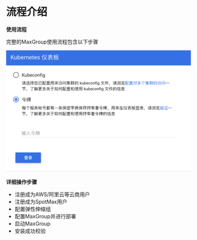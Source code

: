 # 流程介绍

**使用流程**

完整的MaxGroup使用流程包含以下步骤

![](../../.gitbook/assets/image%20%2840%29.png)

**详细操作步骤**

* 注册成为AWS/阿里云等云商用户
* 注册成为SpotMax用户
* 配置弹性伸缩组
* 配置MaxGroup并进行部署
* 启动MaxGroup
* 安装成功校验

